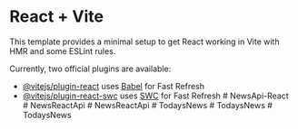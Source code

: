 # React + Vite

This template provides a minimal setup to get React working in Vite with HMR and some ESLint rules.

Currently, two official plugins are available:

- [@vitejs/plugin-react](https://github.com/vitejs/vite-plugin-react/blob/main/packages/plugin-react/README.md) uses [Babel](https://babeljs.io/) for Fast Refresh
- [@vitejs/plugin-react-swc](https://github.com/vitejs/vite-plugin-react-swc) uses [SWC](https://swc.rs/) for Fast Refresh
#   N e w s A p i - R e a c t  
 #   N e w s R e a c t A p i  
 #   N e w s R e a c t A p i  
 #   T o d a y s N e w s  
 #   T o d a y s N e w s  
 #   T o d a y s N e w s  
 